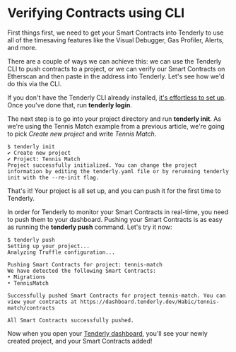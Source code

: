 # Verifying Contracts using CLI

First things first, we need to get your Smart Contracts into Tenderly to use all of the timesaving features like the Visual Debugger, Gas Profiler, Alerts, and more.

There are a couple of ways we can achieve this: we can use the Tenderly CLI to push contracts to a project, or we can verify our Smart Contracts on Etherscan and then paste in the address into Tenderly. Let's see how we'd do this via the CLI.

If you don't have the Tenderly CLI already installed, [it's effortless to set up](https://github.com/Tenderly/tenderly-cli?utm\_source=blog\&utm\_medium=post\&utm\_campaign=10\_ways\&utm\_content=cli\_setup#installation). Once you've done that, run **tenderly login**.

The next step is to go into your project directory and run **tenderly init**. As we're using the Tennis Match example from a previous article, we're going to pick _Create new project_ and write _Tennis Match_.

```
$ tenderly init
✔ Create new project
✔ Project: Tennis Match
Project successfully initialized. You can change the project information by editing the tenderly.yaml file or by rerunning tenderly init with the --re-init flag.
```

That's it! Your project is all set up, and you can push it for the first time to Tenderly.

In order for Tenderly to monitor your Smart Contracts in real-time, you need to push them to your dashboard. Pushing your Smart Contracts is as easy as running the **tenderly push** command. Let's try it now:

```
$ tenderly push
Setting up your project...
Analyzing Truffle configuration...

Pushing Smart Contracts for project: tennis-match
We have detected the following Smart Contracts:
• Migrations
• TennisMatch

Successfully pushed Smart Contracts for project tennis-match. You can view your contracts at https://dashboard.tenderly.dev/Habic/tennis-match/contracts

All Smart Contracts successfully pushed.
```

Now when you open your [Tenderly dashboard](https://dashboard.tenderly.co/?utm\_source=blog\&utm\_medium=post\&utm\_campaign=10\_ways\&utm\_content=your\_tenderly\_dashboard), you'll see your newly created project, and your Smart Contracts added!

